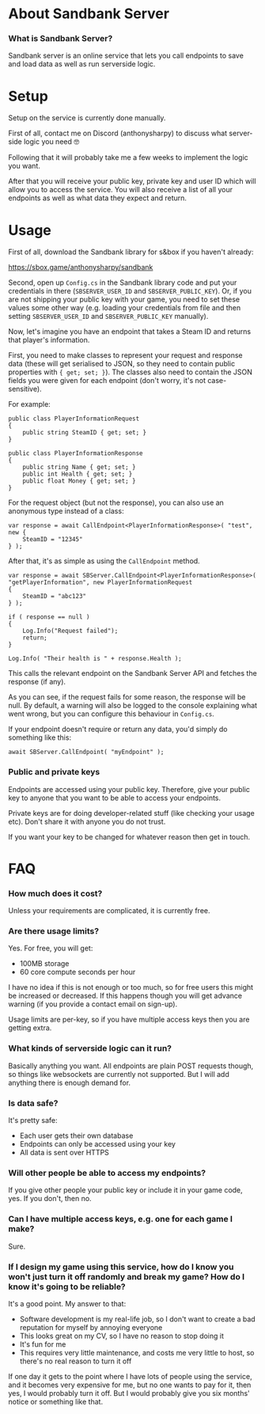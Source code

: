 # About Sandbank Server

### What is Sandbank Server?

Sandbank server is an online service that lets you call endpoints to save and load data as well as run serverside logic.

# Setup

Setup on the service is currently done manually.

First of all, contact me on Discord (anthonysharpy) to discuss what server-side logic you need 🤓

Following that it will probably take me a few weeks to implement the logic you want.

After that you will receive your public key, private key and user ID which will allow you to access the service. You will also receive a list of all your endpoints as well as what data they expect and return.

# Usage

First of all, download the Sandbank library for s&box if you haven't already:

https://sbox.game/anthonysharpy/sandbank

Second, open up `Config.cs` in the Sandbank library code and put your credentials in there (`SBSERVER_USER_ID` and `SBSERVER_PUBLIC_KEY`). Or, if you are not shipping your public key with your game, you need to set these values some other way (e.g. loading your credentials from file and then setting `SBSERVER_USER_ID` and `SBSERVER_PUBLIC_KEY` manually).

Now, let's imagine you have an endpoint that takes a Steam ID and returns that player's information. 

First, you need to make classes to represent your request and response data (these will get serialised to JSON, so they need to contain public properties with `{ get; set; }`). The classes also need to contain the JSON fields you were given for each endpoint (don't worry, it's not case-sensitive).

For example:

```
public class PlayerInformationRequest
{
	public string SteamID { get; set; }
}

public class PlayerInformationResponse
{
	public string Name { get; set; }
	public int Health { get; set; }
	public float Money { get; set; }
}
```

For the request object (but not the response), you can also use an anonymous type instead of a class:

```
var response = await CallEndpoint<PlayerInformationResponse>( "test", new { 
	SteamID = "12345"
} );
```

After that, it's as simple as using the `CallEndpoint` method.

```
var response = await SBServer.CallEndpoint<PlayerInformationResponse>( "getPlayerInformation", new PlayerInformationRequest
{
    SteamID = "abc123"
} );

if ( response == null )
{
    Log.Info("Request failed");
    return;
}

Log.Info( "Their health is " + response.Health );
```

This calls the relevant endpoint on the Sandbank Server API and fetches the response (if any).

As you can see, if the request fails for some reason, the response will be null. By default, a warning will also be logged to the console explaining what went wrong, but you can configure this behaviour in `Config.cs`.

If your endpoint doesn't require or return any data, you'd simply do something like this:

```
await SBServer.CallEndpoint( "myEndpoint" );
```

### Public and private keys

Endpoints are accessed using your public key. Therefore, give your public key to anyone that you want to be able to access your endpoints.

Private keys are for doing developer-related stuff (like checking your usage etc). Don't share it with anyone you do not trust.

If you want your key to be changed for whatever reason then get in touch.

# FAQ


### How much does it cost?

Unless your requirements are complicated, it is currently free.

### Are there usage limits?

Yes. For free, you will get:

- 100MB storage
- 60 core compute seconds per hour

I have no idea if this is not enough or too much, so for free users this might be increased or decreased. If this happens though you will get advance warning (if you provide a contact email on sign-up).

Usage limits are per-key, so if you have multiple access keys then you are getting extra.

### What kinds of serverside logic can it run?

Basically anything you want. All endpoints are plain POST requests though, so things like websockets are currently not supported. But I will add anything there is enough demand for.

### Is data safe?

It's pretty safe:

- Each user gets their own database
- Endpoints can only be accessed using your key
- All data is sent over HTTPS

### Will other people be able to access my endpoints?

If you give other people your public key or include it in your game code, yes. If you don't, then no.

### Can I have multiple access keys, e.g. one for each game I make?

Sure.

### If I design my game using this service, how do I know you won't just turn it off randomly and break my game? How do I know it's going to be reliable?

It's a good point. My answer to that:

- Software development is my real-life job, so I don't want to create a bad reputation for myself by annoying everyone
- This looks great on my CV, so I have no reason to stop doing it
- It's fun for me
- This requires very little maintenance, and costs me very little to host, so there's no real reason to turn it off

If one day it gets to the point where I have lots of people using the service, and it becomes very expensive for me, but no one wants to pay for it, then yes, I would probably turn it off. But I would probably give you six months' notice or something like that.